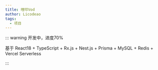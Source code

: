 ```yaml
---
title: 哩叩Vod
author: Licodeao
tags:
  - 项目
---
```


::: warning
开发中，进度70%

基于 React18 + TypeScript + Rx.js + Nest.js + Prisma + MySQL + Redis + Vercel Serverless

:::

<!-- more -->
